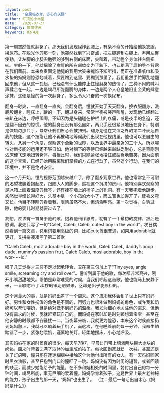 ```yaml
---
layout: post
title:  "金屎临衣炸，赤心向天翻"
author: 红顶的小木屋
date:   2020-07-27
category: 憧憧往来
keywords: 0岁4月
---
```

 
第一周突然憧就翻身了。那天我们发现屎炸到腰上，有条不紊的开始给他换衣服，换尿布。在脱光他的那一刻，他突然找到了兴奋点，把左腿跨到右腿上，再用左臀使劲，让左脚的小脚尖勉强的够到右侧的床面，尖叫着，带动整个身体往右侧扭转。咻的一下，他就把除了右肩的所有部位变为了趴下，也让糊满了屎的整个背露在我们面前。本来负责固定他腿的我用大笑来掩饰不知所措，而正在准备纸巾和吸水垫的妈妈则惊恐地喊着，屎要蹭到这里、要糊到那里了。我们虽然手忙脚乱地翻回来他，但从这一刻起，已经没有什么能停止住憧翻身的热情了。三种不同的喊叫声糅合在一起，一边是竭尽所能翻腾的身体，一边是两个人仓皇地阻止金黄的肆意涂抹，这便是憧的第一次翻身了，多么令人兴奋的一次换尿布。

翻身一时爽，一直翻身一直爽。会翻身后，憧就开始了天天翻身，换衣服翻身，洗屁股翻身，睡床上，蹭的一下，翻过身来。常常半夜被哭声叫醒，发现他已经翻过来趴在床边，哼哼唧唧，不知因为是头磕碰在护栏上的疼痛，或是夜半的急迫，还是翻不回去的惊慌。他的翻身还没有那么自如，两只手还很紧张地压在身下，特别是做轴的那只手，常常让我们担心会被扭到。翻身是憧在哭泣之外的第二种表达自我的技能，这个技能让他不再被动地等候我们出现在他视线里，他也可以更自由的转头，从另一个角度，观察这个全新的世界，以及世界中最亲近的三个人。所以哪怕对新技能的运用还不够自如，他对躺下的等待已经越来越缺乏耐心，总是背刚刚沾床便飞速地扭转身体。每当此时，我们只能紧张地搂住或疲惫地苦笑，因为面前的这个宝宝，已经开始用脱离我们掌控的方式在行动了，虽然这个行动，在我们的环境中，并不是绝对安全。

这一个月开始，憧的视野范围越来越广了，除了翻身观察世界，他也常常急不可耐的渴望被竖着抱起来，跟随大人的脚步，巡视这个拥挤的房间。他特别喜欢观察的是冰箱上画着温度的标签，还有挂在墙上的椅子上的孔洞。有一天我抱着他踱步，突然觉得憧长得好大，头基本是一个小孩的大小了，而五官也长得开了，睫毛又弯又长。他目不转睛的看着我，眼睛虽然不大，但清澈明亮。第一次觉得，白驹过隙，他的婴儿时期就要过去了。

我想，应该有一首属于他的歌。抱着他稍作思考，就有了一个最初的旋律。然后是歌词，我先只写了一句“Caleb, Caleb, Caleb, cutest boy in the world”，次日偶然看到一篇文章，说用词要用高级的词，比如cute就很普通，如果用adorable就更好，又拼拼凑凑写了第二首歌

“Caleb Caleb, most adorable boy in the world, 
Caleb Caleb, daddy’s poop dude, mummy’s passion fruit,
Caleb Caleb, most adorable, boy in the wor~~~ld.”

唱了几天觉得才三句不足以起承转合，又在第三句加上了“Tiny eyes, angle smile, screaming cry and roll over”。憧听到属于他的歌，每次都非常高兴，咧开小嘴甜甜地笑。哪怕是非常难受的时候，当我们哼起这首歌，他也能马上安静下来，一首歌附带了30秒的镇定剂效果，这却是出乎我预料的。

这个月最大的事，就是妈妈出差了一个周末。这个周末我体会到了世上只有妈妈好。男性和女性扮演的角色是不同的，再努力也很难做到妈妈的角色，或许我和奶奶可以帮忙喂奶，但是绝对做不到妈妈的温柔。我以为细心地关注他的需求，但他没有需求的时候，我就赶紧玩自己的。而妈妈在家时却是时刻都想着宝宝，甚至在他安静的时候都不吝骚扰一二。当夜幕来临，我就更为惶恐，本来这个时候直接扔到妈妈胸上，我就可以躺着玩手机了，而这次，在他睡着前的每一分钟，我都生怕踏错了一步，紧张地喂奶，谨慎地关灯，轻柔地摆床，小心地呼吸。

其实妈妈在家的时候真的很少，每天早7晚7，早晨出门带上填满两块巨大冰块的奶箱，回来时背着充满了液体的加重版的箱子。每次回到家就奶一次娃，甚至还是关了灯的喂，憧只能在迷迷糊糊中接触这个为他付出所有的女人。有一天妈妈回家时黑衣浊影，甚至把抱到门口的憧吓了一跳。妈妈没有因为时间的短暂，或者回馈的缺乏，而减少她能给予的能量，在不多和娃相处的时间里，她付出自己的每一分钟时间，竭尽所能，事无巨细的爱着憧。妈妈孕育着孩子，这是世界上最古老神秘的能力，孩子出生的那一天，“妈妈”也出生了。
（注：最后一句话出自木心《妈妈是什么》）